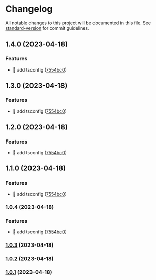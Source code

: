 # Changelog

All notable changes to this project will be documented in this file. See [standard-version](https://github.com/conventional-changelog/standard-version) for commit guidelines.

## 1.4.0 (2023-04-18)


### Features

* 🎸 add tsconfig ([7554bc0](https://github.com/axios/axios/commit/7554bc0d924accc954e8a3308c0581edee3a42fe))

## 1.3.0 (2023-04-18)


### Features

* 🎸 add tsconfig ([7554bc0](https://github.com/axios/axios/commit/7554bc0d924accc954e8a3308c0581edee3a42fe))

## 1.2.0 (2023-04-18)


### Features

* 🎸 add tsconfig ([7554bc0](https://github.com/axios/axios/commit/7554bc0d924accc954e8a3308c0581edee3a42fe))

## 1.1.0 (2023-04-18)


### Features

* 🎸 add tsconfig ([7554bc0](https://github.com/axios/axios/commit/7554bc0d924accc954e8a3308c0581edee3a42fe))

### 1.0.4 (2023-04-18)


### Features

* 🎸 add tsconfig ([7554bc0](https://github.com/axios/axios/commit/7554bc0d924accc954e8a3308c0581edee3a42fe))

### [1.0.3](https://github.com/axios/axios/compare/v1.0.0...v1.0.3) (2023-04-18)

### [1.0.2](https://github.com/axios/axios/compare/v1.0.0...v1.0.2) (2023-04-18)

### [1.0.1](https://github.com/axios/axios/compare/v1.0.0...v1.0.1) (2023-04-18)
